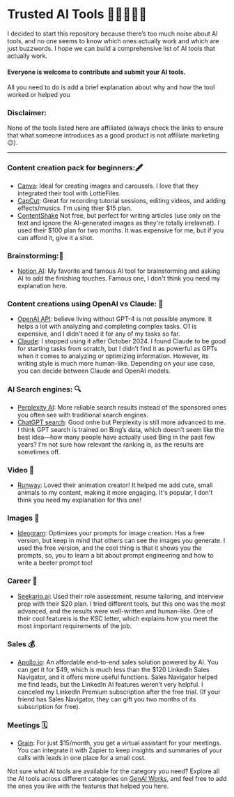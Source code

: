 # Trusted AI Tools 🌟🌟🌟🌟🌟

I decided to start this repository because there’s too much noise about AI tools, and no one seems to know which ones actually work and which are just buzzwords. I hope we can build a comprehensive list of AI tools that actually work.

#### Everyone is welcome to contribute and submit your AI tools.
All you need to do is add a brief explanation about why and how the tool worked or helped you



### Disclaimer:
None of the tools listed here are affiliated (always check the links to ensure that what someone introduces as a good product is not affiliate marketing 😉).

**********************************************************************************************


### Content creation pack for beginners:🖋️
- [Canva](https://www.canva.com/): Ideal for creating images and carousels. I love that they integrated their tool with LottieFiles.
- [CapCut](https://www.capcut.com): Great for recording tutorial sessions, editing videos, and adding effects/musics. I'm using thier $15 plan.
- [ContentShake](https://www.semrush.com/apps/contentshake/)  Not free, but perfect for writing articles (use only on the text and ignore the AI-generated images as they're totally irrelavnet). I used their $100 plan for two months. It was expensive for me, but if you can afford it, give it a shot.



### Brainstorming:🧠
- [Notion AI](https://www.notion.com/): My favorite and famous AI tool for brainstorming and asking AI to add the finishing touches. Famous one, I don't think you need my explanation here.



### Content creations using OpenAI vs Claude: 🤖
- [OpenAI API](https://openai.com/api/):  believe living without GPT-4 is not possible anymore. It helps a lot with analyzing and completing complex tasks. O1 is  expensive, and I didn't need it for any of my tasks so far.
- [Claude](https://claude.ai/): I stopped using it after October 2024. I found Claude to be good for starting tasks from scratch, but I didn’t find it as powerful as GPTs when it comes to analyzing or optimizing information. However, its writing style is much more human-like. Depending on your use case, you can decide between Claude and OpenAI models.



### AI Search engines: 🔍
- [Perplexity AI](https://www.perplexity.ai/): More reliable search results instead of the sponsored ones you often see with traditional search engines.
- [ChatGPT search](https://openai.com/index/introducing-chatgpt-search/): Good onhe but Perplexity is still more advanced to me. I think GPT search is trained on Bing’s data, which doesn’t seem like the best idea—how many people have actually used Bing in the past few years? I’m not sure how relevant the ranking is, as the results are sometimes off.


### Video 🎥 
- [Runway](https://runwayml.com/): Loved their animation creator! It helped me add cute, small animals to my content, making it more engaging. It's popular, I don't think you need my explanation for this one!


### Images 📸
- [Ideogram](https://ideogram.ai): Optimizes your prompts for image creation. Has a free version, but keep in mind that others can see the images you generate. I used the free version, and the cool thing is that it shows you the prompts, so, you to learn a bit about prompt engineering and how to write a beeter prompt too!


### Career 👔
- [Seekario.ai](https://seekario.ai): Used their role assessment, resume tailoring, and interview prep with their $20 plan. I tried different tools, but this one was the most advanced, and the results were well-written and human-like. One of their cool featureis is the KSC letter, which explains how you meet the most important requirements of the job.


### Sales 💰
- [Apollo.io](https://www.apollo.io/pricing): An affordable end-to-end sales solution powered by AI. You can get it for $49, which is much less than the $120 LinkedIn Sales Navigator, and it offers more useful functions. Sales Navigator helped me find leads, but the LinkedIn AI features weren’t very helpful. I canceled my LinkedIn Premium subscription after the free trial. (If your friend has Sales Navigator, they can gift you two months of its subscription for free).


### Meetings 🗓️
- [Grain](https://grain.com/): For just $15/month, you get a virtual assistant for your meetings. You can integrate it with Zapier to keep insights and summaries of your calls with leads in one place for a small cost.

  

Not sure what AI tools are available for the category you need? Explore all the AI tools across different categories on [GenAI Works](https://genai.works/applications), and feel free to add the ones you like with the features that helped you here.


